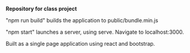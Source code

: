 **Repository for class project**


"npm run build" builds the application to public/bundle.min.js

"npm start" launches a server, using serve. Navigate to localhost:3000.

Built as a single page application using react and bootstrap.

